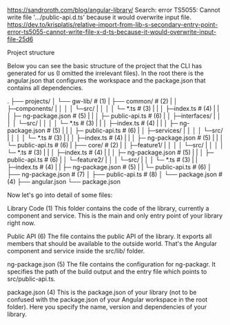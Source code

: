 https://sandroroth.com/blog/angular-library/
Search: error TS5055: Cannot write file '.../public-api.d.ts' because it would overwrite input file.
    https://dev.to/krisplatis/relative-import-from-lib-s-secondary-entry-point-error-ts5055-cannot-write-file-x-d-ts-because-it-would-overwrite-input-file-25d6

Project structure

Below you can see the basic structure of the project that the CLI has generated for us (I omitted the irrelevant files). In the root there is the angular.json that configures the workspace and the package.json that contains all dependencies.

.
├── projects/
│   └── gw-lib/                          # (1)
|       ├── common/                      # (2)
|       │    ├─components/
|       │    │  │ └─src/
|       │    │  │  └─ *.ts               # (3)
|       |    │  ├─index.ts               # (4)
|       |    │  ├─ ng-package.json       # (5)
|       |    │  ├─ public-api.ts         # (6)
|       │    ├─interfaces/
|       │    │  │ └─src/
|       │    │  │  └─ *.ts               # (3)
|       |    │  ├─index.ts               # (4)
|       |    │  ├─ ng-package.json       # (5)
|       |    │  ├─ public-api.ts         # (6)
|       │    ├─services/
|       │    │  │ └─src/
|       │    │  │  └─ *.ts               # (3)
|       |    │  ├─index.ts               # (4)
|       |    │  ├─ ng-package.json       # (5)
|       |    │  └─ public-api.ts         # (6)
|       ├── core/                        # (2)
|       │    ├─feature1/
|       │    │  │ └─src/
|       │    │  │  └─ *.ts               # (3)
|       |    │  ├─index.ts               # (4)
|       |    │  ├─ ng-package.json       # (5)
|       |    │  ├─ public-api.ts         # (6)
|       │    └─feature2/
|       │       │ └─src/
|       │       │  └─ *.ts               # (3)
|       |       ├─index.ts               # (4)
|       |       ├─ ng-package.json       # (5)
|       |       └─ public-api.ts         # (6)
│       ├── ng-package.json              # (7)
│       ├── public-api.ts                # (8)
│       └── package.json                 # (4)
├── angular.json
└── package.json

Now let's go into detail of some files:

Library Code (1)
This folder contains the code of the library, currently a component and service. This is the main and only entry point of your library right now.

Public API (6)
The file contains the public API of the library. It exports all members that should be available to the outside world. That's the Angular component and service inside the src/lib/ folder.

ng-package.json (5)
The file contains the configuration for ng-packagr. It specifies the path of the build output and the entry file which points to src/public-api.ts.

package.json (4)
This is the package.json of your library (not to be confused with the package.json of your Angular workspace in the root folder). Here you specify the name, version and dependencies of your library.